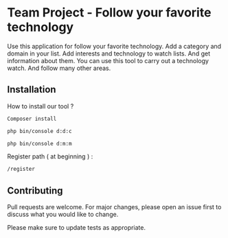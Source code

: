 # Team Project - Follow your favorite technology

Use this application for follow your favorite technology. Add a category and domain in your list. 
Add interests and technology to watch lists. And get information about them. You can use this tool to carry out a technology watch. And follow many other areas.

## Installation

How to install our tool ?

```bash
Composer install
```

```bash
php bin/console d:d:c
```

```bash
php bin/console d:m:m
```

Register path ( at beginning ) :
```bash
/register
```


## Contributing
Pull requests are welcome. For major changes, please open an issue first to discuss what you would like to change.

Please make sure to update tests as appropriate.
